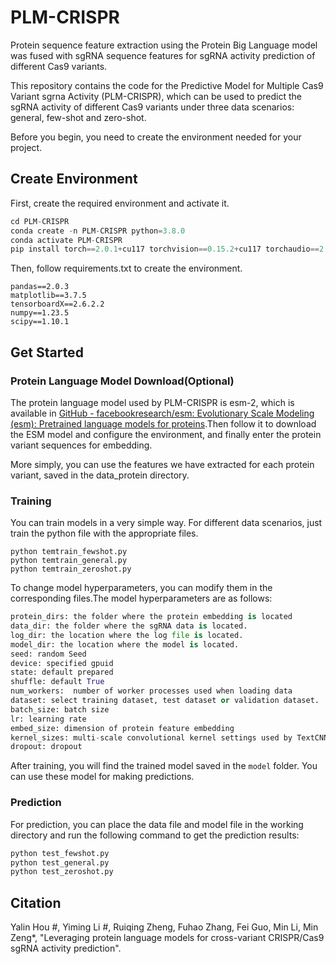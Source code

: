 # **PLM-CRISPR**

Protein sequence feature extraction using the Protein Big Language model was fused with sgRNA sequence features for sgRNA activity prediction of different Cas9 variants.

This repository contains the code for the Predictive Model for Multiple Cas9 Variant sgrna Activity (PLM-CRISPR), which can be used to predict the sgRNA activity of different Cas9 variants under three data scenarios: general, few-shot and zero-shot.

Before you begin, you need to create the environment needed for your project.

## Create Environment 

First, create the required environment and activate it.

```python
cd PLM-CRISPR
conda create -n PLM-CRISPR python=3.8.0
conda activate PLM-CRISPR
pip install torch==2.0.1+cu117 torchvision==0.15.2+cu117 torchaudio==2.0.2 --index-url https://download.pytorch.org/whl/cu117
```

Then, follow requirements.txt to create the environment.

```
pandas==2.0.3
matplotlib==3.7.5
tensorboardX==2.6.2.2
numpy==1.23.5
scipy==1.10.1
```

## Get Started

### Protein Language Model Download(Optional)

The protein language model used by PLM-CRISPR is esm-2, which is available in [GitHub - facebookresearch/esm: Evolutionary Scale Modeling (esm): Pretrained language models for proteins](https://github.com/facebookresearch/esm#available-models).Then follow it to download the ESM model and configure the environment, and finally enter the protein variant sequences for embedding.

More simply, you can use the features we have extracted for each protein variant, saved in the data_protein directory.

### Training

You can train models in a very simple way. For different data scenarios, just train the python file with the appropriate files.

```
python temtrain_fewshot.py
python temtrain_general.py
python temtrain_zeroshot.py
```

To change model hyperparameters, you can modify them in the corresponding files.The model hyperparameters are as follows:

```python
protein_dirs: the folder where the protein embedding is located
data_dir: the folder where the sgRNA data is located.
log_dir: the location where the log file is located.
model_dir: the location where the model is located.
seed: random Seed
device: specified gpuid
state: default prepared
shuffle: default True
num_workers:  number of worker processes used when loading data
dataset: select training dataset, test dataset or validation dataset.
batch_size: batch size
lr: learning rate
embed_size: dimension of protein feature embedding
kernel_sizes: multi-scale convolutional kernel settings used by TextCNN
dropout: dropout
```

After training, you will find the trained model saved in the `model` folder. You can use these model for making predictions.

### Prediction

For prediction, you can place the data file and model file in the working directory and run the following command to get the  prediction results:

```python
python test_fewshot.py
python test_general.py
python test_zeroshot.py
```

## Citation

Yalin Hou #, Yiming Li #, Ruiqing Zheng, Fuhao Zhang, Fei Guo, Min Li, Min Zeng*, "Leveraging protein language models for cross-variant CRISPR/Cas9 sgRNA activity prediction".
